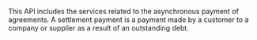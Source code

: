 This API includes the services related to the asynchronous payment of agreements. A settlement payment is a payment made by a customer to a company or supplier as a result of an outstanding debt.